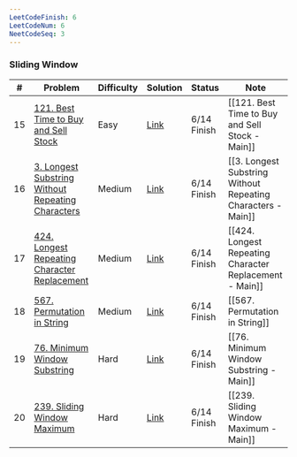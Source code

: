 ```yaml
---
LeetCodeFinish: 6
LeetCodeNum: 6
NeetCodeSeq: 3
---
```


### Sliding Window

| #   | Problem                                                                                                                            | Difficulty | Solution                                                                             | Status      | Note                                                         |
| --- | ---------------------------------------------------------------------------------------------------------------------------------- | ---------- | ------------------------------------------------------------------------------------ | ----------- | ------------------------------------------------------------ |
| 15  | [121. Best Time to Buy and Sell Stock](https://leetcode.com/problems/best-time-to-buy-and-sell-stock/)                             | Easy       | [Link](https://neetcode.io/solutions/best-time-to-buy-and-sell-stock)                | 6/14 Finish | [[121. Best Time to Buy and Sell Stock - Main]]              |
| 16  | [3. Longest Substring Without Repeating Characters](https://leetcode.com/problems/longest-substring-without-repeating-characters/) | Medium     | [Link](https://neetcode.io/solutions/longest-substring-without-repeating-characters) | 6/14 Finish | [[3. Longest Substring Without Repeating Characters - Main]] |
| 17  | [424. Longest Repeating Character Replacement](https://leetcode.com/problems/longest-repeating-character-replacement/)             | Medium     | [Link](https://neetcode.io/solutions/longest-repeating-character-replacement)        | 6/14 Finish | [[424. Longest Repeating Character Replacement - Main]]      |
| 18  | [567. Permutation in String](https://leetcode.com/problems/permutation-in-string/)                                                 | Medium     | [Link](https://neetcode.io/solutions/permutation-in-string)                          | 6/14 Finish | [[567. Permutation in String]]                               |
| 19  | [76. Minimum Window Substring](https://leetcode.com/problems/minimum-window-substring/)                                            | Hard       | [Link](https://neetcode.io/solutions/minimum-window-substring)                       | 6/14 Finish | [[76. Minimum Window Substring - Main]]                      |
| 20  | [239. Sliding Window Maximum](https://leetcode.com/problems/sliding-window-maximum/)                                               | Hard       | [Link](https://neetcode.io/solutions/sliding-window-maximum)                         | 6/14 Finish | [[239. Sliding Window Maximum - Main]]                       |
